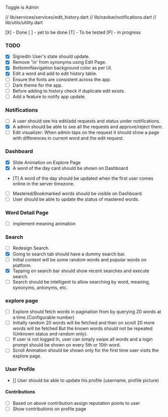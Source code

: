 Toggle is Admin 

// lib/services/services/edit_history.dart
// lib/navbar/notifications.dart
// lib/utils/utility.dart


[X] - Done
[ ] - yet to be done
[T] - To be tested
[P] - in progress

### TODO

- [X] SignedIn User's state should update.
- [X] Remove '\n' from synonyms using Edit Page.
- [X] BottomnNavigation background color as per UI.
- [X] Edit a word and add to edit history table.
- [ ] Ensure the fonts are consistent across the app.
- [ ] Dark theme for the app.
- [ ] Before adding to history check if duplicate edit exists.
- [ ] Add a feature to notify app update.

### Notifications

- [ ] A user should see his edit/add requests and status under notifications.
- [X] A admin should be able to see all the requests and approve/reject them.
- [ ] Edit visualizer: When admin taps on the request it should show a page with differences in current word and the edit request.

### Dashboard

- [X] Slide Animation on Explore Page
- [X] A word of the day card should be shown on Dashboard
- [T] A word of the day should be updated when the first user comes online in the server timezone.
- [ ] Mastered/Bookmarked words should be visible on Dashboard.
- [ ] User should be able to update the status of mastered words.
### Word Detail Page

- [ ] implement meaning animation

### Search

- [ ] Redesign Search.
- [X] Going to search tab should have a dummy search bar.
- [ ] Initial content will be some random words and popular words on platform.
- [X] Tapping on search bar should show recent searches and execute search.
- [ ] Search should be intelligent to allow searching by word, meaning, synonyms, antonyms, etc.

### explore page

- [ ] Explore should fetch words in pagination from by querying 20 words at a time.(Configurable number)
- [ ] Initially random 20 words will be fetched and then on scroll 20 more words will be fetched But the known words should not be repeated (Unknown status and random only).
- [ ] If user is not logged In, user can simply swipe all words and a login prompt should be shown on every 5th or 10th word.
- [ ] Scroll Animation should be shown only for the first time user visits the explore page.

### User Profile

- [] User should be able to update his profile (username, profile picture)

#### Contributions

- [ ] Based on above contribution assign reputation points to user
- [ ] Show contributions on profile page